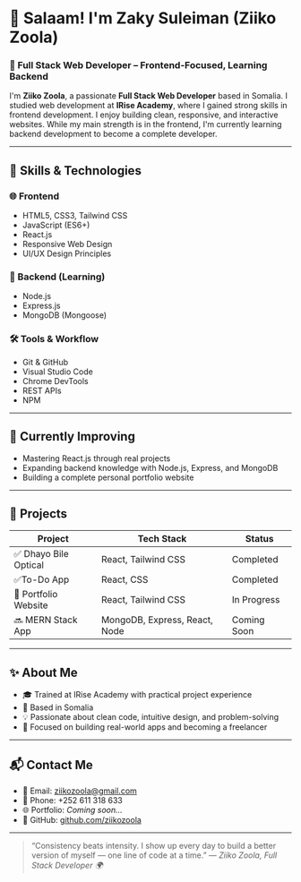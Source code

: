 # 👋 Salaam! I'm Zaky Suleiman (Ziiko Zoola)

### 🚀 Full Stack Web Developer – Frontend-Focused, Learning Backend

I'm **Ziiko Zoola**, a passionate **Full Stack Web Developer** based in Somalia. I studied web development at **IRise Academy**, where I gained strong skills in frontend development. I enjoy building clean, responsive, and interactive websites. While my main strength is in the frontend, I'm currently learning backend development to become a complete developer.

---

## 🧠 Skills & Technologies

### 🌐 Frontend

* HTML5, CSS3, Tailwind CSS
* JavaScript (ES6+)
* React.js
* Responsive Web Design
* UI/UX Design Principles

### 🧪 Backend (Learning)

* Node.js
* Express.js
* MongoDB (Mongoose)

### 🛠 Tools & Workflow

* Git & GitHub
* Visual Studio Code
* Chrome DevTools
* REST APIs
* NPM

---

## 🔧 Currently Improving

* Mastering React.js through real projects
* Expanding backend knowledge with Node.js, Express, and MongoDB
* Building a complete personal portfolio website

---

## 💼 Projects

| Project              | Tech Stack                    | Status      |
| ------------------------| ------------------------------| ------------|
| ✅ Dhayo Bile Optical  | React, Tailwind CSS           | Completed   |
| ✅To-Do App            | React, CSS                    | Completed   |
| 🔄 Portfolio Website   | React, Tailwind CSS           | In Progress |
| 🔜 MERN Stack App      | MongoDB, Express, React, Node | Coming Soon |

---

## ✨ About Me

* 🎓 Trained at IRise Academy with practical project experience
* 📍 Based in Somalia
* 💡 Passionate about clean code, intuitive design, and problem-solving
* 🧱 Focused on building real-world apps and becoming a freelancer

---

## 📬 Contact Me

* 📧 Email: [ziikozoola@gmail.com](mailto:ziikozoola@gmail.com)
* 📱 Phone: +252 611 318 633
* 🌐 Portfolio: *Coming soon...*
* 💼 GitHub: [github.com/ziikozoola](https://github.com/ziikozoola)

---

> “Consistency beats intensity. I show up every day to build a better version of myself — one line of code at a time.”
> — *Ziiko Zoola, Full Stack Developer 🌍*
